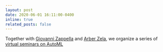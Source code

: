 ```yaml
---
layout: post
date: 2020-06-01 16:11:00-0400
inline: true
related_posts: false
---
```


Together with [Giovanni Zappella](https://giovannizappella.github.io/) and [Arber Zela](https://ml.informatik.uni-freiburg.de/profile/zela/), we organize a series of [virtual seminars on AutoML](https://automl-seminars.github.io/)


